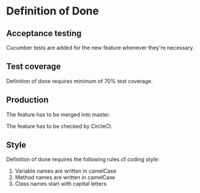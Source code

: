 # Definition of Done

## Acceptance testing

Cucumber tests are added for the new feature whenever they're necessary.

## Test coverage

Definition of done requires minimum of 70% test coverage.

## Production

The feature has to be merged into master.

The feature has to be checked by CircleCI.

## Style

Definition of done requires the following rules of coding style:

1. Variable names are written in camelCase
2. Method names are written in camelCase
3. Class names start with capital letters
